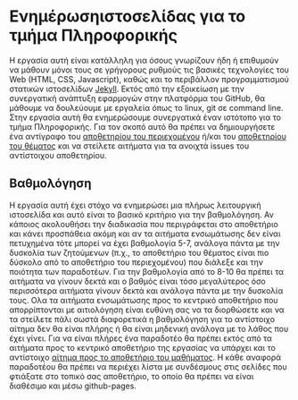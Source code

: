 # Ενημέρωσηιστοσελίδας για το τμήμα Πληροφορικής
Η εργασία αυτή είναι κατάλληλη για όσους γνωρίζουν ήδη ή επιθυμούν να μάθουν μόνοι τους σε γρήγορους ρυθμούς τις βασικές τεχνολογίες του Web (HTML, CSS, Javascript), καθώς και το περιβάλλον προγραμματισμού στατικών ιστοσελίδων [Jekyll](https://jekyllrb.com/docs/quickstart/). Εκτός από την εξοικείωση με την συνεργατική ανάπτυξη εφαρμογών στην πλατφόρμα του GitHub, θα μάθουμε να δουλεύουμε με εργαλεία όπως το linux, git σε command line. Στην εργασία αυτή θα ενημερώσουμε συνεργατικά έναν ιστότοπο για το τμήμα Πληροφορικής. Για τον σκοπό αυτό θα πρέπει να δημιουργήσετε ένα αντίγραφο του [αποθετηρίου του περιεχομένου](https://github.com/ioniodi/site-gr) ή/και του [αποθετηρίου του θέματος](https://github.com/ioniodi/site-gem) και να στείλετε αιτήματα για τα ανοιχτά issues του αντίστοιχου αποθετηρίου.

## Βαθμολόγηση
Η εργασία αυτή έχει στόχο να ενημερώσει μια πλήρως λειτουργική ιστοσελίδα και αυτό είναι το βασικό κριτήριο για την βαθμολόγηση. Αν κάποιος ακολουθήσει την διαδικασία που περιγράφεται στο αποθετήριο και κάνει προσπάθεια ακόμη και αν τα αιτήματα ενσωμάτωσης δεν είναι πετυχημένα τότε μπορεί να έχει βαθμολογία 5-7, ανάλογα πάντα με την δυσκολία των ζητούμενων (π.χ., το αποθετήριο του θέματος είναι πιο δύσκολο από το αποθετήριο του περιεχομένου) που διάλεξε και την ποιότητα των παραδοτέων. Για την βαθμολογία από το 8-10 θα πρέπει τα αιτήματα να γίνουν δεκτά και ο βαθμός είναι τόσο μεγαλύτερος όσο περισσότερα αιτήματα γίνουν δεκτά και ανάλογα πάντα με την δυσκολία τους. Ολα τα αιτήματα ενσωμάτωσης προς το κεντρικό αποθετήριο που απορρίπτονται με αιτιολόγηση είναι ευθύνη σας να τα διορθώσετε και να τα στείλετε πάλι σωστά διαφορετικά η βαθμολόγηση για το αντίστοιχο αίτημα δεν θα είναι πλήρης ή θα είναι μηδενική ανάλογα με το λάθος που έχει γίνει. Για να είναι πλήρες ένα παραδοτέο θα πρέπει εκτός από τα αιτήματα προς το κεντρικό αποθετήριο της εργασίας να υπάρχει και το αντίστοιχο [αίτημα προς το αποθετήριο του μαθήματος](https://courses-ionio.github.io/help/). Η κάθε αναφορά παραδοτέου θα πρέπει να περιέχει λίστα με συνδέσμους στις σελίδες που φτιάξατε στο τοπικό σας αποθετήριο, το οποίο θα πρέπει να είναι διαθέσιμο και μέσω github-pages.



